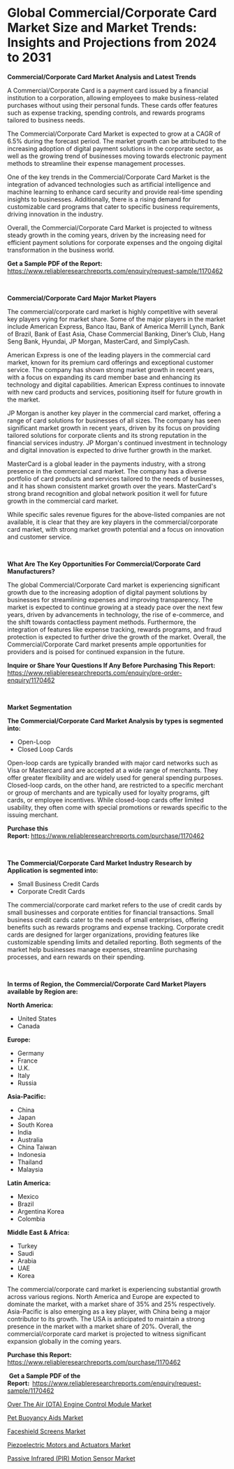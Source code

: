 <p><h1>Global Commercial/Corporate Card Market Size and Market Trends: Insights and Projections from 2024 to 2031</h1></p><p><strong>Commercial/Corporate Card Market Analysis and Latest Trends</strong></p>
<p><p>A Commercial/Corporate Card is a payment card issued by a financial institution to a corporation, allowing employees to make business-related purchases without using their personal funds. These cards offer features such as expense tracking, spending controls, and rewards programs tailored to business needs. </p><p>The Commercial/Corporate Card Market is expected to grow at a CAGR of 6.5% during the forecast period. The market growth can be attributed to the increasing adoption of digital payment solutions in the corporate sector, as well as the growing trend of businesses moving towards electronic payment methods to streamline their expense management processes. </p><p>One of the key trends in the Commercial/Corporate Card Market is the integration of advanced technologies such as artificial intelligence and machine learning to enhance card security and provide real-time spending insights to businesses. Additionally, there is a rising demand for customizable card programs that cater to specific business requirements, driving innovation in the industry.</p><p>Overall, the Commercial/Corporate Card Market is projected to witness steady growth in the coming years, driven by the increasing need for efficient payment solutions for corporate expenses and the ongoing digital transformation in the business world.</p></p>
<p><strong>Get a Sample PDF of the Report:&nbsp;</strong> <a href="https://www.reliableresearchreports.com/enquiry/request-sample/1170462">https://www.reliableresearchreports.com/enquiry/request-sample/1170462</a></p>
<p>&nbsp;</p>
<p><strong>Commercial/Corporate Card Major Market Players</strong></p>
<p><p>The commercial/corporate card market is highly competitive with several key players vying for market share. Some of the major players in the market include American Express, Banco Itau, Bank of America Merrill Lynch, Bank of Brazil, Bank of East Asia, Chase Commercial Banking, Diner’s Club, Hang Seng Bank, Hyundai, JP Morgan, MasterCard, and SimplyCash.</p><p>American Express is one of the leading players in the commercial card market, known for its premium card offerings and exceptional customer service. The company has shown strong market growth in recent years, with a focus on expanding its card member base and enhancing its technology and digital capabilities. American Express continues to innovate with new card products and services, positioning itself for future growth in the market.</p><p>JP Morgan is another key player in the commercial card market, offering a range of card solutions for businesses of all sizes. The company has seen significant market growth in recent years, driven by its focus on providing tailored solutions for corporate clients and its strong reputation in the financial services industry. JP Morgan's continued investment in technology and digital innovation is expected to drive further growth in the market.</p><p>MasterCard is a global leader in the payments industry, with a strong presence in the commercial card market. The company has a diverse portfolio of card products and services tailored to the needs of businesses, and it has shown consistent market growth over the years. MasterCard's strong brand recognition and global network position it well for future growth in the commercial card market.</p><p>While specific sales revenue figures for the above-listed companies are not available, it is clear that they are key players in the commercial/corporate card market, with strong market growth potential and a focus on innovation and customer service.</p></p>
<p>&nbsp;</p>
<p><strong>What Are The Key Opportunities For Commercial/Corporate Card Manufacturers?</strong></p>
<p><p>The global Commercial/Corporate Card market is experiencing significant growth due to the increasing adoption of digital payment solutions by businesses for streamlining expenses and improving transparency. The market is expected to continue growing at a steady pace over the next few years, driven by advancements in technology, the rise of e-commerce, and the shift towards contactless payment methods. Furthermore, the integration of features like expense tracking, rewards programs, and fraud protection is expected to further drive the growth of the market. Overall, the Commercial/Corporate Card market presents ample opportunities for providers and is poised for continued expansion in the future.</p></p>
<p><strong>Inquire or Share Your Questions If Any Before Purchasing This Report:</strong> <a href="https://www.reliableresearchreports.com/enquiry/pre-order-enquiry/1170462">https://www.reliableresearchreports.com/enquiry/pre-order-enquiry/1170462</a></p>
<p>&nbsp;</p>
<p><strong>Market Segmentation</strong></p>
<p><strong>The Commercial/Corporate Card Market Analysis by types is segmented into:</strong></p>
<p><ul><li>Open-Loop</li><li>Closed Loop Cards</li></ul></p>
<p><p>Open-loop cards are typically branded with major card networks such as Visa or Mastercard and are accepted at a wide range of merchants. They offer greater flexibility and are widely used for general spending purposes. Closed-loop cards, on the other hand, are restricted to a specific merchant or group of merchants and are typically used for loyalty programs, gift cards, or employee incentives. While closed-loop cards offer limited usability, they often come with special promotions or rewards specific to the issuing merchant.</p></p>
<p><strong>Purchase this Report:&nbsp;</strong><a href="https://www.reliableresearchreports.com/purchase/1170462">https://www.reliableresearchreports.com/purchase/1170462</a></p>
<p>&nbsp;</p>
<p><strong>The Commercial/Corporate Card Market Industry Research by Application is segmented into:</strong></p>
<p><ul><li>Small Business Credit Cards</li><li>Corporate Credit Cards</li></ul></p>
<p><p>The commercial/corporate card market refers to the use of credit cards by small businesses and corporate entities for financial transactions. Small business credit cards cater to the needs of small enterprises, offering benefits such as rewards programs and expense tracking. Corporate credit cards are designed for larger organizations, providing features like customizable spending limits and detailed reporting. Both segments of the market help businesses manage expenses, streamline purchasing processes, and earn rewards on their spending.</p></p>
<p>&nbsp;</p>
<p><strong>In terms of Region, the Commercial/Corporate Card Market Players available by Region are:</strong></p>
<p>
    <p> <strong> North America: </strong>
        <ul>
            <li>United States</li>
            <li>Canada</li>
        </ul>
        </p> 
    <p> <strong> Europe: </strong>
        <ul>
            <li>Germany</li>
            <li>France</li>
            <li>U.K.</li>
            <li>Italy</li>
            <li>Russia</li>
        </ul>
        </p> 
    <p> <strong> Asia-Pacific: </strong>
        <ul>
            <li>China</li>
            <li>Japan</li>
            <li>South Korea</li>
            <li>India</li>
            <li>Australia</li>
            <li>China Taiwan</li>
            <li>Indonesia</li>
            <li>Thailand</li>
            <li>Malaysia</li>
        </ul>
        </p> 
    <p> <strong> Latin America: </strong>
        <ul>
            <li>Mexico</li>
            <li>Brazil</li>
            <li>Argentina Korea</li>
            <li>Colombia</li>
        </ul>
        </p> 
    <p> <strong> Middle East & Africa: </strong>
        <ul>
            <li>Turkey</li>
            <li>Saudi</li>
            <li>Arabia</li>
            <li>UAE</li>
            <li>Korea</li>
        </ul>
    </p>
    </p>
<p><p>The commercial/corporate card market is experiencing substantial growth across various regions. North America and Europe are expected to dominate the market, with a market share of 35% and 25% respectively. Asia-Pacific is also emerging as a key player, with China being a major contributor to its growth. The USA is anticipated to maintain a strong presence in the market with a market share of 20%. Overall, the commercial/corporate card market is projected to witness significant expansion globally in the coming years.</p></p>
<p><strong>Purchase this Report: </strong><a href="https://www.reliableresearchreports.com/purchase/1170462">https://www.reliableresearchreports.com/purchase/1170462</a></p>
<p>&nbsp;<strong>Get a Sample PDF of the Report:&nbsp;&nbsp;</strong><a href="https://www.reliableresearchreports.com/enquiry/request-sample/1170462">https://www.reliableresearchreports.com/enquiry/request-sample/1170462</a></p>
<p><strong></strong></p>
<p><p><a href="https://view.publitas.com/reportprime-1/over-the-air-ota-engine-control-module-market-research-report-reveals-the-latest-trends-and-opportunities-of-this-market-for-period-from-2024-2031/">Over The Air (OTA) Engine Control Module Market</a></p><p><a href="https://nifty-kite-d51.notion.site/Pet-Buoyancy-Aids-Market-Centers-on-Aspects-such-as-Market-Growth-Market-Share-Market-Opportunity--55cfc32d59be45d6815fdafdefb7075f">Pet Buoyancy Aids Market</a></p><p><a href="https://view.publitas.com/reportprime-1/faceshield-screens-market-share-market-new-trends-analysis-report-by-type-by-application-by-end-use-by-region-and-segment-forecasts-2024-2031/">Faceshield Screens Market</a></p><p><a href="https://ivy-potential-64b.notion.site/Piezoelectric-Motors-and-Actuators-Market-Centers-on-Aspects-such-as-Market-Growth-Market-Share-Ma-0902630f079449c498e36976f13e1e76">Piezoelectric Motors and Actuators Market</a></p><p><a href="https://five-trouble-98a.notion.site/Passive-Infrared-PIR-Motion-Sensor-Market-Insights-Market-Players-and-Forecast-Till-2031-0d45830ef4ed4ce59d98d3bc60b4bd2b">Passive Infrared (PIR) Motion Sensor Market</a></p></p>
